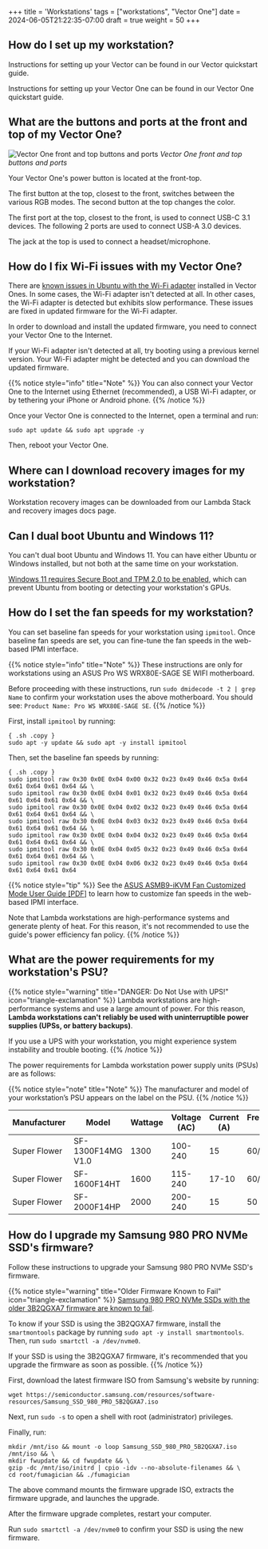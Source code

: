 +++
title = 'Workstations'
tags = ["workstations", "Vector One"]
date = 2024-06-05T21:22:35-07:00
draft = true
weight = 50
+++

## How do I set up my workstation?

Instructions for setting up your Vector can be found in our Vector quickstart
guide.

Instructions for setting up your Vector One can be found in our Vector One
quickstart guide.

## What are the buttons and ports at the front and top of my Vector One?

![Vector One front and top buttons and ports](/images/vector-one-buttons.jpg?height=300px)
_Vector One front and top buttons and ports_

Your Vector One's power button is located at the front-top.

The first button at the top, closest to the front, switches between the
various RGB modes. The second button at the top changes the color.

The first port at the top, closest to the front, is used to connect USB-C 3.1
devices. The following 2 ports are used to connect USB-A 3.0 devices.

The jack at the top is used to connect a headset/microphone.

## How do I fix Wi-Fi issues with my Vector One?

There are
[known issues in Ubuntu with the Wi-Fi adapter](https://bugs.launchpad.net/ubuntu/+source/linux-firmware/+bug/2049220)
installed in Vector Ones. In some cases, the Wi-Fi adapter isn't detected at
all. In other cases, the Wi-Fi adapter is detected but exhibits slow
performance. These issues are fixed in updated firmware for the Wi-Fi adapter.

In order to download and install the updated firmware, you need to connect
your Vector One to the Internet.

If your Wi-Fi adapter isn't detected at all, try booting using a previous
kernel version. Your Wi-Fi adapter might be detected and you can download the
updated firmware.


{{% notice style="info" title="Note" %}}
You can also connect your Vector One to the Internet using Ethernet
(recommended), a USB Wi-Fi adapter, or by tethering your iPhone or Android
phone.
{{% /notice %}}

Once your Vector One is connected to the Internet, open a terminal and run:

``` { .sh .copy }
sudo apt update && sudo apt upgrade -y
```

Then, reboot your Vector One.

## Where can I download recovery images for my workstation?

Workstation recovery images can be downloaded from our Lambda Stack and
recovery images docs page.

## Can I dual boot Ubuntu and Windows 11?

You can't dual boot Ubuntu and Windows 11. You can have either Ubuntu or
Windows installed, but not both at the same time on your workstation.

[Windows 11 requires Secure Boot and TPM 2.0 to be enabled](https://support.microsoft.com/en-us/windows/enable-tpm-2-0-on-your-pc-1fd5a332-360d-4f46-a1e7-ae6b0c90645c),
which can prevent Ubuntu from booting or detecting your workstation's GPUs.

## How do I set the fan speeds for my workstation?

You can set baseline fan speeds for your workstation using `ipmitool`. Once
baseline fan speeds are set, you can fine-tune the fan speeds in the web-based
IPMI interface.

{{% notice style="info" title="Note" %}}
These instructions are only for workstations using an ASUS Pro WS WRX80E-SAGE
SE WIFI motherboard.

Before proceeding with these instructions, run `sudo dmidecode -t 2 | grep Name`
to confirm your workstation uses the above motherboard. You should see:
`Product Name: Pro WS WRX80E-SAGE SE`.
{{% /notice %}}

First, install `ipmitool` by running:

```
{ .sh .copy }
sudo apt -y update && sudo apt -y install ipmitool
```

Then, set the baseline fan speeds by running:

```
{ .sh .copy }
sudo ipmitool raw 0x30 0x0E 0x04 0x00 0x32 0x23 0x49 0x46 0x5a 0x64 0x61 0x64 0x61 0x64 && \
sudo ipmitool raw 0x30 0x0E 0x04 0x01 0x32 0x23 0x49 0x46 0x5a 0x64 0x61 0x64 0x61 0x64 && \
sudo ipmitool raw 0x30 0x0E 0x04 0x02 0x32 0x23 0x49 0x46 0x5a 0x64 0x61 0x64 0x61 0x64 && \
sudo ipmitool raw 0x30 0x0E 0x04 0x03 0x32 0x23 0x49 0x46 0x5a 0x64 0x61 0x64 0x61 0x64 && \
sudo ipmitool raw 0x30 0x0E 0x04 0x04 0x32 0x23 0x49 0x46 0x5a 0x64 0x61 0x64 0x61 0x64 && \
sudo ipmitool raw 0x30 0x0E 0x04 0x05 0x32 0x23 0x49 0x46 0x5a 0x64 0x61 0x64 0x61 0x64 && \
sudo ipmitool raw 0x30 0x0E 0x04 0x06 0x32 0x23 0x49 0x46 0x5a 0x64 0x61 0x64 0x61 0x64
```

{{% notice style="tip" %}}
See the
[ASUS ASMB9-iKVM Fan Customized Mode User Guide [PDF]](/pdf/ASMB9-iKVM_Fan_Customized_Mode_User_Guide_v0.71_20191112.pdf)
to learn how to customize fan speeds in the web-based IPMI interface.

Note that Lambda workstations are high-performance systems and generate
plenty of heat. For this reason, it's not recommended to use the guide's
power efficiency fan policy.
{{% /notice %}}

## What are the power requirements for my workstation's PSU?

{{% notice style="warning" title="DANGER: Do Not Use with UPS!" icon="triangle-exclamation" %}}
Lambda workstations are high-performance systems and use a large amount of
power. For this reason, **Lambda workstations can't reliably be used with
uninterruptible power supplies (UPSs, or battery backups)**.

If you use a UPS with your workstation, you might experience system
instability and trouble booting.
{{% /notice %}}

The power requirements for Lambda workstation power supply units (PSUs) are as
follows:

{{% notice style="note" title="Note" %}}
The manufacturer and model of your workstation’s PSU appears on the label
on the PSU.
{{% /notice %}}


| Manufacturer | Model             | Wattage | Voltage (AC) | Current (A) | Frequency (Hz) | Inlet/Outlet |
|--------------|-------------------|---------|--------------|-------------|----------------|--------------|
| Super Flower | SF-1300F14MG V1.0 | 1300    | 100-240      | 15          | 60/50          | C14/C13      |
| Super Flower | SF-1600F14HT      | 1600    | 115-240      | 17-10       | 60/50          | C20/C19      |
| Super Flower | SF-2000F14HP      | 2000    | 200-240      | 15          | 50             | C20/C19      |

## How do I upgrade my Samsung 980 PRO NVMe SSD's firmware?

Follow these instructions to upgrade your Samsung 980 PRO NVMe SSD's firmware.

{{% notice style="warning" title="Older Firmware Known to Fail" icon="triangle-exclamation" %}}
[Samsung 980 PRO NVMe SSDs with the older 3B2QGXA7 firmware are known to fail](https://www.pugetsystems.com/support/guides/critical-samsung-ssd-firmware-update/).

To know if your SSD is using the 3B2QGXA7 firmware, install the
`smartmontools` package by running `sudo apt -y install smartmontools`.
Then, run `sudo smartctl -a /dev/nvme0`.

If your SSD is using the 3B2QGXA7 firmware, it's recommended that you
upgrade the firmware as soon as possible.
{{% /notice %}}


First, download the latest firmware ISO from Samsung's website by running:

``` { .sh .copy }
wget https://semiconductor.samsung.com/resources/software-resources/Samsung_SSD_980_PRO_5B2QGXA7.iso
```

Next, run `sudo -s` to open a shell with root (administrator) privileges.

Finally, run:

``` { .sh .copy }
mkdir /mnt/iso && mount -o loop Samsung_SSD_980_PRO_5B2QGXA7.iso /mnt/iso && \
mkdir fwupdate && cd fwupdate && \
gzip -dc /mnt/iso/initrd | cpio -idv --no-absolute-filenames && \
cd root/fumagician && ./fumagician
```

The above command mounts the firmware upgrade ISO, extracts the firmware
upgrade, and launches the upgrade.

After the firmware upgrade completes, restart your computer.

Run `sudo smartctl -a /dev/nvme0` to confirm your SSD is using the new
firmware.
